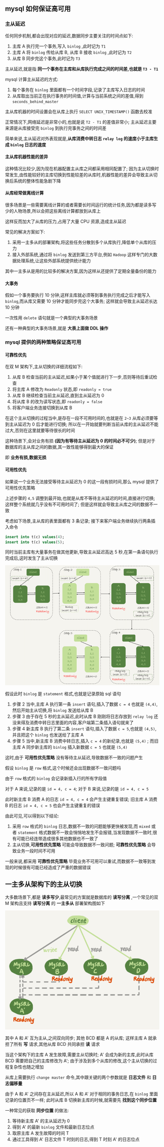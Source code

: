 ## mysql 如何保证高可用

### 主从延迟

任何同步机制,都会出现对应的延迟,数据同步主要关注的时间点如下:

1. 主库 A 执行完一个事务,写入 `binlog` ,此时记为 `T1`
2. 主库 A 将 `binlog` 传给从库 B, 从库 B 接收 `binlog` ,此时记为 `T2`
3. 从库 B 同步完这个事务,此时记为 `T3`

主从延迟,就是指 **同一个事务在主库和从库执行完成之间的时间差,也就是 `T3 - T1`**

mysql 计算主从延迟的方式:

1. 每个事务在 `binlog` 里面都有一个时间字段,记录了主库写入日志的时间
2. 从库取出当前正在执行事务的时间值,计算与当前系统之间的差值,得到 `seconds_behind_master`

主从库机器的时间设置会在从库上执行 `SELECT UNIX_TIMESTAMP()` 函数去校准

正常情况下,网络延迟是非常小的,也就是说 `T2 - T1` 的差值非常小; 主从延迟主要来源是从库接受完 `binlog` 到执行完事务之间的时间差

简单来说,主从延迟对外表现就是,**从库消费中转日志 `relay log` 的速度小于主库生成 `binlog` 日志的速度**

#### 主从库机器性能的差异

这种情况比较少,因为现在机器配置主从库之间都采用相同配置了; 因为主从切换时常发生,由性能较好的主库切换到性能较差的从库时,机器性能的差异会导致主从切换后系统的整体性能急剧下降

#### 从库经常做离线计算

很多场景是一些需要离线计算的或者需要长时间运行的统计任务,因为都是读多写少的人物场景,所以会把这些离线计算都放到从库上

这样反而加大了从库的压力,占用了大量 CPU 资源,造成主从延迟

常见的解决方案如下:

1. 采用一主多从的部署架构,将这些任务分散到多个从库执行,降低单个从库的压力
2. 接入外部系统,通过将 `binlog` 发送到第三方平台,例如 `Hadoop` 这样专门的大数据处理系统,让这些外部系统提供统计能力

其中一主多从是用的比较多的解决方案,因为这样从还提供了定期全量备份的能力

#### 大事务

假如一个事务要执行 10 分钟,这样主库就必须等到事务执行完成之后才能写入 `binlog`,而从库又需要 10 分钟才能同步完这个大事务; 这样就会导致主从延迟长达 10 分钟

一次性用 `delete` 语句就是一个典型的大事务场景

还有一种典型的大事务场景,就是 **大表上面做 DDL 操作**

### mysql 提供的两种策略保证高可用

#### 可靠性优先

在双 M 架构下,主从切换的详细流程如下:

1. 从库 B 检查当前的主从延迟,如果小于某个值就进行下一步,否则等待后重试检查
2. 将主库 A 修改为 `Readonly` 状态,即 `readonly = true`
3. 从库 B 继续检查当前主从延迟,直到主从延迟为 0
4. 将从库 B 的改为读写状态,即 `readonly = false`
5. 将客户端业务连接切换到从库 B

在这个主从切换的过程当中,是存在一段不可用时间的,也就是在 `2~3` 从库必须要等到主从延迟为 0 后才能进行切换; 所以在一开始就要判断当前从库的主从延迟不能过大,否则在这里就要等待很长的时间

这种场景下,会对业务有损 **(因为有等待主从延迟为 0 的时间必不可少)**; 但是对于数据库的主从库之间的数据,其一致性能够得到最大的保证

即 **业务有损,数据无损**

#### 可用性优先

如果说一个业务无法接受等待主从延迟为 0 的这一段有损时间,那么 mysql 提供了可用性优先策略

上述步骤的 `4,5` 调整到最开始,也就是从库不等待主从延迟的时间,直接进行切换; 这样整个系统就几乎没有不可用时间了; 但是这样就会导致主从库之间的数据不一致

考虑如下场景,主从库的表里面都有 3 条记录; 接下来客户端业务继续执行两条插入命令

```sql
insert into t(c) values(4);
insert into t(c) values(5);
```

同时当前主库有大量事务在做其他更新,导致主从延迟高达 5 秒,在第一条语句执行完成后,这时发生了主从切换

![](./pic/Snipaste_2023-05-18_20-48-49.png)

假设此时 `binlog` 是 `statement` 格式,也就是记录原始 sql 语句

1. 步骤 2 当中,主库 A 执行第一条 `insert` 语句,插入了数据 `c = 4` 也就是 `(4,4)`,然后开始主从切换,将 `binlog` 发送给从库 B
2. 步骤 3 由于存在 5 秒的主从延迟,此时从库 B 刚刚将日志存放到 `relay log` 还没来得及消费中转日志里面的内容,客户端第二条插入语句就来了
3. 步骤 4 新主库 B 执行了第二条 `insert` 语句,插入了数据 `c = 5`,也就是 `(4,5)`,并且把这个 `binlog` 也发送给了主库 A
4. 步骤 5 当中,新主库 B 消费中转日志,插入 `c = 4` 的新纪录,也就是 `(5,4)` ; 而旧主库 A 同步新主库的 `binlog` 插入新数据 `c = 5` 也就是 `(5,4)`

这时,由于 **可用性优先策略** 没有等待主从延迟,导致数据不一致的问题产生

假设 `binlog` 是 `row` 格式,这个时候还会出现数据不一致问题吗

由于 `row` 格式的 `binlog` 会记录新插入行的所有字段值

对于 A 来说,记录的是 `id = 4, c = 4`; 对于 B 来说,记录的是 `id = 4, c = 5`

此时新主库 B 消费 A 的日志 `id = 4, c = 4` 会产生主键重复错误; 旧主库 A 消费 B 的日志 `id = 4, c = 5` 也会产生主键重复的错误

由此可见,可以得到以下结论:

1. 采用 `row` 格式的 `binlog` 日志,数据不一致的问题能够更快被发现,而 `mixed` 或者 `statement` 格式数据不一致会悄悄地发生不会报错,当发现数据不一致时,很有可能已经连带造成很多其他数据也不一致了
2. 主从切换,**可用性优先策略** 可能会导致数据不一致问题; **可靠性优先策略** 会导致业务一段时间不可用

一般来说,都采用 **可靠性优先策略** 毕竟业务不可用可以重试,而数据不一致等到发现的时候很有可能已经造成了严重的数据错误

## 一主多从架构下的主从切换

大多数场景下,都是 **读多写少**,最常见的方案就是数据库的 **读写分离** ,一个常见的双 M 架构且支持 **读写分离** 的 **一主多从** 部署架构图如下

![](./pic/Snipaste_2023-05-18_21-18-08.png)

其中 A 和 A' 互为主从,之间双向同步; 其他 BCD 都是 A 的从库; 这样主库 A 就承担了所有 **写** 请求,其他从库 BCD 共同承担 **读** 请求

当这个架构下的主库 A 发生故障,需要主从切换时; A' 会成为新的主库,此时从库 BCD 需要把自己的主库修改为 A'; 由于涉及到多个从库的修改,这个主从切换的过程复杂性也随之增加

从库上需要执行 `change master` 命令,其中跟关键的两个参数就是 **日志文件** 和 **日志偏移量**

由于 A 和 A' 之间存在主从延迟,所以 A 和 A' 对于相同的事务日志,在 `binlog` 里面记录的位置页不一样; 此时从库 B 切换新主库的时候,就需要先 **找到这个同步位置**

一种常见的获取 **同步位置** 的做法:

1. 等待新主库 A' 的主从延迟为 0
2. 得到 A' 的最新 `binlog` 文件和最新日志位点
3. 取原主库 A 发生故障的时间 T
4. 通过工具得到 A' 日志文件 T 时刻的日志,得到 T 时刻 A' 的日志位点

